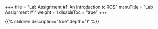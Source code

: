 +++
title = "Lab Assignment #1: An Introduction to ROS"
menuTitle = "Lab Assignment #1"
weight = 1
disableToc = "true"
+++

{{% children description="true" depth="1" %}}
